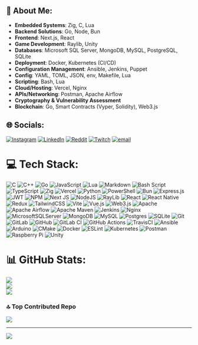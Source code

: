 ## 💫 About Me:
- **Embedded Systems**: Zig, C, Lua  
- **Backend Solutions**: Go, Node, Bun  
- **Frontend**: Next.js, React  
- **Game Development**: Raylib, Unity
- **Databases**: Microsoft SQL Server, MongoDB, MySQL, PostgreSQL, SQLite
- **Deployment**: Docker, Kubernetes (CI/CD)  
- **Configuration Management**: Ansible, Jenkins, Puppet  
- **Config**: YAML, TOML, JSON, env, Makefile, Lua  
- **Scripting**: Bash, Lua
- **Cloud/Hosting**: Vercel, Nginx
- **APIs/Networking**: Postman, Apache Airflow
- **Cryptography & Vulnerability Assessment**  
- **Blockchain**: Go, Smart Contracts (Vyper, Solidity), Web3.js


## 🌐 Socials:
[![Instagram](https://img.shields.io/badge/Instagram-%23E4405F.svg?logo=Instagram&logoColor=white)](https://instagram.com/abdulahshoaib) [![LinkedIn](https://img.shields.io/badge/LinkedIn-%230077B5.svg?logo=linkedin&logoColor=white)](https://linkedin.com/in/abdullahshoaibkhan) [![Reddit](https://img.shields.io/badge/Reddit-%23FF4500.svg?logo=Reddit&logoColor=white)](https://reddit.com/user/theDarkerDarthVader) [![Twitch](https://img.shields.io/badge/Twitch-%239146FF.svg?logo=Twitch&logoColor=white)](https://twitch.tv/nullptr_s) [![email](https://img.shields.io/badge/Email-D14836?logo=gmail&logoColor=white)](mailto:khan.abdullah.shoaib@gmail.com) 

# 💻 Tech Stack:
![C](https://img.shields.io/badge/c-%2300599C.svg?style=flat-square&logo=c&logoColor=white) ![C++](https://img.shields.io/badge/c++-%2300599C.svg?style=flat-square&logo=c%2B%2B&logoColor=white) ![Go](https://img.shields.io/badge/go-%2300ADD8.svg?style=flat-square&logo=go&logoColor=white) ![JavaScript](https://img.shields.io/badge/javascript-%23323330.svg?style=flat-square&logo=javascript&logoColor=%23F7DF1E) ![Lua](https://img.shields.io/badge/lua-%232C2D72.svg?style=flat-square&logo=lua&logoColor=white) ![Markdown](https://img.shields.io/badge/markdown-%23000000.svg?style=flat-square&logo=markdown&logoColor=white) ![Bash Script](https://img.shields.io/badge/bash_script-%23121011.svg?style=flat-square&logo=gnu-bash&logoColor=white) ![TypeScript](https://img.shields.io/badge/typescript-%23007ACC.svg?style=flat-square&logo=typescript&logoColor=white) ![Zig](https://img.shields.io/badge/Zig-%23F7A41D.svg?style=flat-square&logo=zig&logoColor=white) ![Vercel](https://img.shields.io/badge/vercel-%23000000.svg?style=flat-square&logo=vercel&logoColor=white) ![Python](https://img.shields.io/badge/python-3670A0?style=flat-square&logo=python&logoColor=ffdd54) ![PowerShell](https://img.shields.io/badge/PowerShell-%235391FE.svg?style=flat-square&logo=powershell&logoColor=white) ![Bun](https://img.shields.io/badge/Bun-%23000000.svg?style=flat-square&logo=bun&logoColor=white) ![Express.js](https://img.shields.io/badge/express.js-%23404d59.svg?style=flat-square&logo=express&logoColor=%2361DAFB) ![JWT](https://img.shields.io/badge/JWT-black?style=flat-square&logo=JSON%20web%20tokens) ![NPM](https://img.shields.io/badge/NPM-%23CB3837.svg?style=flat-square&logo=npm&logoColor=white) ![Next JS](https://img.shields.io/badge/Next-black?style=flat-square&logo=next.js&logoColor=white) ![NodeJS](https://img.shields.io/badge/node.js-6DA55F?style=flat-square&logo=node.js&logoColor=white) ![RayLib](https://img.shields.io/badge/RAYLIB-FFFFFF?style=flat-square&logo=raylib&logoColor=black) ![React](https://img.shields.io/badge/react-%2320232a.svg?style=flat-square&logo=react&logoColor=%2361DAFB) ![React Native](https://img.shields.io/badge/react_native-%2320232a.svg?style=flat-square&logo=react&logoColor=%2361DAFB) ![Redux](https://img.shields.io/badge/redux-%23593d88.svg?style=flat-square&logo=redux&logoColor=white) ![TailwindCSS](https://img.shields.io/badge/tailwindcss-%2338B2AC.svg?style=flat-square&logo=tailwind-css&logoColor=white) ![Vite](https://img.shields.io/badge/vite-%23646CFF.svg?style=flat-square&logo=vite&logoColor=white) ![Vue.js](https://img.shields.io/badge/vue.js-%2335495e.svg?style=flat-square&logo=vuedotjs&logoColor=%234FC08D) ![Web3.js](https://img.shields.io/badge/web3.js-F16822?style=flat-square&logo=web3.js&logoColor=white) ![Apache](https://img.shields.io/badge/apache-%23D42029.svg?style=flat-square&logo=apache&logoColor=white) ![Apache Airflow](https://img.shields.io/badge/Apache%20Airflow-017CEE?style=flat-square&logo=Apache%20Airflow&logoColor=white) ![Apache Maven](https://img.shields.io/badge/Apache%20Maven-C71A36?style=flat-square&logo=Apache%20Maven&logoColor=white) ![Jenkins](https://img.shields.io/badge/jenkins-%232C5263.svg?style=flat-square&logo=jenkins&logoColor=white) ![Nginx](https://img.shields.io/badge/nginx-%23009639.svg?style=flat-square&logo=nginx&logoColor=white) ![MicrosoftSQLServer](https://img.shields.io/badge/Microsoft%20SQL%20Server-CC2927?style=flat-square&logo=microsoft%20sql%20server&logoColor=white) ![MongoDB](https://img.shields.io/badge/MongoDB-%234ea94b.svg?style=flat-square&logo=mongodb&logoColor=white) ![MySQL](https://img.shields.io/badge/mysql-4479A1.svg?style=flat-square&logo=mysql&logoColor=white) ![Postgres](https://img.shields.io/badge/postgres-%23316192.svg?style=flat-square&logo=postgresql&logoColor=white) ![SQLite](https://img.shields.io/badge/sqlite-%2307405e.svg?style=flat-square&logo=sqlite&logoColor=white) ![Git](https://img.shields.io/badge/git-%23F05033.svg?style=flat-square&logo=git&logoColor=white) ![GitLab](https://img.shields.io/badge/gitlab-%23181717.svg?style=flat-square&logo=gitlab&logoColor=white) ![GitHub](https://img.shields.io/badge/github-%23121011.svg?style=flat-square&logo=github&logoColor=white) ![GitLab CI](https://img.shields.io/badge/gitlab%20CI-%23181717.svg?style=flat-square&logo=gitlab&logoColor=white) ![GitHub Actions](https://img.shields.io/badge/github%20actions-%232671E5.svg?style=flat-square&logo=githubactions&logoColor=white) ![TravisCI](https://img.shields.io/badge/travis%20ci-%232B2F33.svg?style=flat-square&logo=travis&logoColor=white) ![Ansible](https://img.shields.io/badge/ansible-%231A1918.svg?style=flat-square&logo=ansible&logoColor=white) ![Arduino](https://img.shields.io/badge/-Arduino-00979D?style=flat-square&logo=Arduino&logoColor=white) ![CMake](https://img.shields.io/badge/CMake-%23008FBA.svg?style=flat-square&logo=cmake&logoColor=white) ![Docker](https://img.shields.io/badge/docker-%230db7ed.svg?style=flat-square&logo=docker&logoColor=white) ![ESLint](https://img.shields.io/badge/ESLint-4B3263?style=flat-square&logo=eslint&logoColor=white) ![Kubernetes](https://img.shields.io/badge/kubernetes-%23326ce5.svg?style=flat-square&logo=kubernetes&logoColor=white) ![Postman](https://img.shields.io/badge/Postman-FF6C37?style=flat-square&logo=postman&logoColor=white) ![Raspberry Pi](https://img.shields.io/badge/-Raspberry_Pi-C51A4A?style=flat-square&logo=Raspberry-Pi) ![Unity](https://img.shields.io/badge/unity-%23000000.svg?style=flat-square&logo=unity&logoColor=white)
# 📊 GitHub Stats:
![](https://github-readme-stats.vercel.app/api?username=WhoisCipher&theme=dark&hide_border=true&include_all_commits=false&count_private=false)<br/>
![](https://nirzak-streak-stats.vercel.app/?user=WhoisCipher&theme=dark&hide_border=true)<br/>
![](https://github-readme-stats.vercel.app/api/top-langs/?username=WhoisCipher&theme=dark&hide_border=true&include_all_commits=false&count_private=false&layout=compact)

### 🔝 Top Contributed Repo
![](https://github-contributor-stats.vercel.app/api?username=WhoisCipher&limit=5&theme=gruvbox&combine_all_yearly_contributions=true)

---
[![](https://visitcount.itsvg.in/api?id=WhoisCipher&icon=3&color=2)](https://visitcount.itsvg.in)
